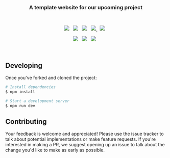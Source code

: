 <br>

<h3 align="center">
    A template website for our upcoming project
</h3>

<br>

<p align="center">
    <a href="https://github.com/CodeCrowCorp/mvp-website"><img src="https://img.shields.io/github/v/release/CodeCrowCorp/mvp-website?color=%23ff00a0&include_prereleases&label=version&sort=semver"></a>
    &nbsp;
    <a href="https://github.com/CodeCrowCorp/mvp-website"><img src="https://img.shields.io/badge/built_with-svelte-FF3E00.svg"></a>
    &nbsp;
    <a href="https://github.com/CodeCrowCorp/mvp-website/actions"><img src="https://github.com/CodeCrowCorp/mvp-website/actions/workflows/production.yml/badge.svg"></a>
    &nbsp;
    <a href="https://codecov.io/github/MandarDevarshi/mvp-website-codecov" > 
 	<img src="https://codecov.io/github/MandarDevarshi/mvp-website-codecov/branch/debug/graph/badge.svg?token=0OVPBH4IUT"/> 
 	</a>
    &nbsp;
    <a href="https://dependabot.com/"><img src="https://img.shields.io/badge/dependabot-enabled-025e8c?logo=Dependabot"></a>
    &nbsp;
</p>

<p align="center">
    <a href="https://github.com/CodeCrowCorp/mvp-website/blob/master/LICENSE.md"><img src="https://img.shields.io/badge/license-GPL3.0-00bfff.svg"></a>
    &nbsp;
	<a href="https://discord.gg/codecrow"><img src="https://img.shields.io/discord/766681806463303680?label=discord&color=5a66f6"></a>
	&nbsp;
    <a href="https://twitter.com/CodeCrowCorp"><img src="https://img.shields.io/badge/twitter-follow_us-1d9bf0.svg"></a>
    &nbsp;
</p>

<br>

## Developing

Once you've forked and cloned the project:

```sh
# Install dependencies 
$ npm install

# Start a development server
$ npm run dev
```

## Contributing

Your feedback is welcome and appreciated! Please use the issue tracker to talk about potential implementations or make feature requests. If you're interested in making a PR, we suggest opening up an issue to talk about the change you'd like to make as early as possible.
